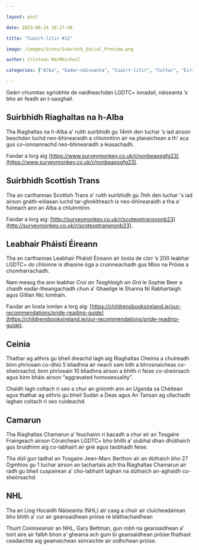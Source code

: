 ```yaml
---

layout: post

date: 2023-06-24 18:17:48

title: "Cuairt-litir #12"

image: /images/icons/Substack_Social_Preview.png

author: Crìstean MacMhìcheil

categories: ["Alba", "Eadar-nàiseanta", "Cuairt-litir", "Cultar", "Èirinn", "Lagh", "Poileataigs", "Pròis", "Spòrs"]

---
```


Geàrr-chunntas sgrìobhte de naidheachdan LGDTC+ ionadail, nàiseanta ‘s bho air feadh an t-saoghail.

## Suirbhidh Riaghaltas na h-Alba

Tha Riaghaltas na h-Alba a' ruith suirbhidh gu 14mh den Iuchar ’s iad airson beachdan luchd neo-bhìnearaidh a chluinntinn air na planaichean a th' aca gus co-ionnannachd neo-bhìnearaidh a leasachadh.

Faodar a lorg aig [https://www.surveymonkey.co.uk/r/nonbeapsgfg23](https://www.surveymonkey.co.uk/r/nonbeapsgfg23).

## Suirbhidh Scottish Trans

Tha an carthannas Scottish Trans a' ruith suirbhidh gu 7mh den Iuchar 's iad airson gnàth-eòlasan luchd tar-ghnèitheach is neo-bhìnearaidh a tha a' fuireach ann an Alba a chluinntinn.

Faodar a lorg aig: [http://surveymonkey.co.uk/r/scotexptransnonb23](http://surveymonkey.co.uk/r/scotexptransnonb23).

## Leabhair Pháistí Éireann

Tha an carthannas Leabhair Pháistí Éireann air liosta de còrr ’s 200 leabhar LGDTC+ do chloinne is dhaoine òga a cruinneachadh gus Mìos na Pròise a chomharrachadh.

Nam measg tha ann leabhar <i>Croí an Teaghlaigh an Grá</i> le Sophie Beer a chaidh eadar-theangachadh chun a’ Ghaeilge le Shanna Ní Rabhartaigh agus Gillian Nic Iomhain.

Faodar an liosta iomlan a lorg aig: [https://childrensbooksireland.ie/our-recommendations/pride-reading-guide](https://childrensbooksireland.ie/our-recommendations/pride-reading-guide).

## Ceinia

Thathar ag aithris gu bheil dreachd lagh aig Riaghaltas Cheinia a chuireadh binn phrìosain co-dhiù 5 bliadhna air neach sam bith a bhrosnaicheas co-sheòrsachd, binn phrìosain 10 bliadhna airson a bhith ri feise co-sheòrsach agus binn bhàis airson “aggravated homosexuality”.

Chaidh lagh coltach ri seo a chur an gnìomh ann an Uganda sa Chèitean agus thathar ag aithris gu bheil Sudàn a Deas agus An Tansan ag ullachadh laghan coltach ri seo cuideachd.

## Camarun

Tha Riaghaltas Chamarun a’ feuchainn ri bacadh a chur air an Tosgaire Fraingeach airson Còraichean LGDTC+ bho bhith a’ siubhal dhan dhùthaich gus bruidhinn aig co-labhairt air gnè agus taobhadh feise.

Tha dùil gun tadhal an Tosgaire Jean-Marc Berthon air an dùthaich bho 27 Ògmhios gu 1 Iuchar airson an tachartais ach tha Riaghaltas Chamarun air ràdh gu bheil cuspairean a’ cho-labhairt laghan na dùthaich an-aghaidh co-sheòrsachd.

## NHL

Tha an Lìog Hocaidh Nàiseanta (NHL) air casg a chuir air cluicheadairean bho bhith a’ cur air geansaidhean pròise rè blàthachaidhean

Thuirt Coimiseanair an NHL, Gary Bettman, gun robh na geansaidhean a’ toirt aire air falbh bhon a’ gheama ach gum bi geansaidhean pròise fhathast ceadaichte aig geamaichean sònraichte air oidhchean pròise.
